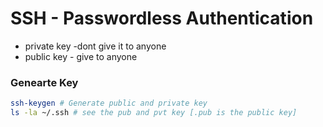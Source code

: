 # SSH - Passwordless Authentication

- private key -dont give it to anyone
- public key - give to anyone

### Genearte Key

```bash
ssh-keygen # Generate public and private key
ls -la ~/.ssh # see the pub and pvt key [.pub is the public key]
```